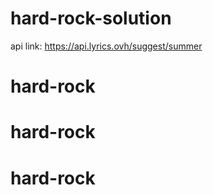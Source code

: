 # hard-rock-solution
api link: https://api.lyrics.ovh/suggest/summer
# hard-rock
# hard-rock
# hard-rock
